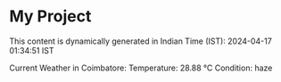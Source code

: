 # My Project

This content is dynamically generated in Indian Time (IST): 2024-04-17 01:34:51 IST


Current Weather in Coimbatore:
Temperature: 28.88 °C
Condition: haze
